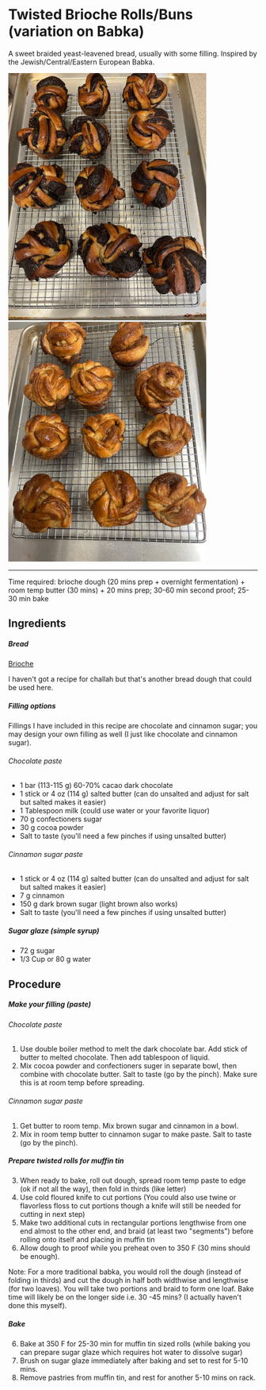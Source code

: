 # Twisted Brioche Rolls/Buns (variation on Babka)

A sweet braided yeast-leavened bread, usually with some filling. Inspired by the Jewish/Central/Eastern European Babka.

<p align="left">
  <img width="400"  src="https://github.com/tobielee/recipes/blob/main/images/briochebabka_choco.jpg">
  <img width="400"  src="https://github.com/tobielee/recipes/blob/main/images/briochebabka_cinna.jpg">
</p>

---
Time required: brioche dough (20 mins prep + overnight fermentation) + room temp butter (30 mins) + 20 mins prep; 30-60 min second proof; 25-30 min bake

## Ingredients


##### Bread
[Brioche](../auxiliary/brioche.md)

I haven't got a recipe for challah but that's another bread dough that could be used here.

##### Filling options

Fillings I have included in this recipe are chocolate and cinnamon sugar; you may design your own filling as well (I just like chocolate and cinnamon sugar). 

###### Chocolate paste
* 1 bar (113-115 g) 60-70% cacao dark chocolate 
* 1 stick or 4 oz (114 g) salted butter (can do unsalted and adjust for salt but salted makes it easier)
* 1 Tablespoon milk (could use water or your favorite liquor)
* 70 g confectioners sugar
* 30 g cocoa powder 
* Salt to taste (you'll need a few pinches if using unsalted butter)

###### Cinnamon sugar paste
* 1 stick or 4 oz (114 g) salted butter (can do unsalted and adjust for salt but salted makes it easier)
* 7 g cinnamon
* 150 g dark brown sugar (light brown also works)
* Salt to taste (you'll need a few pinches if using unsalted butter)


##### Sugar glaze (simple syrup)
* 72 g sugar
* 1/3 Cup or 80 g water 

## Procedure

##### Make your filling (paste)
###### Chocolate paste
1. Use double boiler method to melt the dark chocolate bar. Add stick of butter to melted chocolate. Then add tablespoon of liquid.  
2. Mix cocoa powder and confectioners suger in separate bowl, then combine with chocolate butter. Salt to taste (go by the pinch). Make sure this is at room temp before spreading. 
###### Cinnamon sugar paste
1. Get butter to room temp. Mix brown sugar and cinnamon in a bowl. 
2. Mix in room temp butter to cinnamon sugar to make paste. Salt to taste (go by the pinch).

##### Prepare twisted rolls for muffin tin
3. When ready to bake, roll out dough, spread room temp paste to edge (ok if not all the way), then fold in thirds (like letter)
4. Use cold floured knife to cut portions (You could also use twine or flavorless floss to cut portions though a knife will still be needed for cutting in next step)
5. Make two additional cuts in rectangular portions lengthwise from one end almost to the other end, and braid (at least two "segments") before rolling onto itself and placing in muffin tin
6. Allow dough to proof while you preheat oven to 350 F (30 mins should be enough). 

Note: For a more traditional babka, you would roll the dough (instead of folding in thirds) and cut the dough in half both widthwise and lengthwise (for two loaves). You will take two portions and braid to form one loaf. Bake time will likely be on the longer side i.e. 30 -45 mins? (I actually haven't done this myself). 

##### Bake
6. Bake at 350 F for 25-30 min for muffin tin sized rolls (while baking you can prepare sugar glaze which requires hot water to dissolve sugar)
7. Brush on sugar glaze immediately after baking and set to rest for 5-10 mins. 
8. Remove pastries from muffin tin, and rest for another 5-10 mins on rack.


